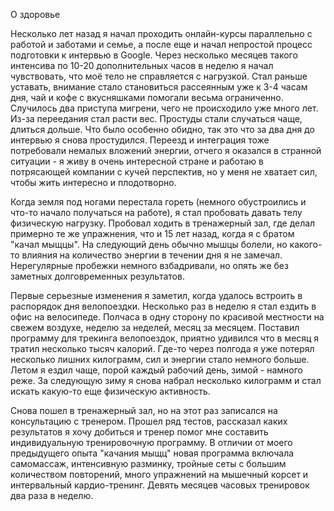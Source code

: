 О здоровье

Несколько лет назад я начал проходить онлайн-курсы параллельно с работой и заботами и семье, а после еще и начал непростой процесс подготовки к интервью в Google. Через несколько месяцев такого интенсива по 10-20 дополнительных часов в неделю я начал чувствовать, что моё тело не справляется с нагрузкой. Стал раньше уставать, внимание стало становиться рассеянным уже к 3-4 часам дня, чай и кофе с вкусняшками помогали весьма ограниченно. Случилось два приступа мигрени, чего не происходило уже много лет. Из-за переедания стал расти вес. Простуды стали случаться чаще, длиться дольше. Что было особенно обидно, так это что за два дня до интервью я снова простудился. Переезд и интеграция тоже потребовали немалых вложений энергии, отчего я оказался в странной ситуации - я живу в очень интересной стране и работаю в потрясающей компании с кучей перспектив, но у меня не хватает сил, чтобы жить интересно и плодотворно.

Когда земля под ногами перестала гореть (немного обустроились и что-то начало получаться на работе), я стал пробовать давать телу физическую нагрузку. Пробовал ходить в тренажерный зал, где делал примерно те же упражнения, что и 15 лет назад, когда я с братом "качал мыщцы". На следующий день обычно мышцы болели, но какого-то влияния на количество энергии в течении дня я не замечал. Нерегулярные пробежки немного взбадривали, но опять же без заметных долговременных результатов.

Первые серьезные изменения я заметил, когда удалось встроить в распорядок дня велопоездки. Несколько раз в неделю я стал ездить в офис на велосипеде. Полчаса в одну сторону по красивой местности на свежем воздухе, неделю за неделей, месяц за месяцем. Поставил программу для трекинга велопоездок, приятно удивился что в месяц я тратил несколько тысяч калорий. Где-то через полгода я уже потерял несколько лишних килограмм, сил и энергии стало немного больше. Летом я ездил чаще, порой каждый рабочий день, зимой - намного реже. За следующую зиму я снова набрал несколько килограмм и стал искать какую-то еще физическую активность.

Снова пошел в тренажерный зал, но на этот раз записался на консультацию с тренером. Прошел ряд тестов, рассказал каких результатов я хочу добиться и тренер помог мне составить индивидуальную тренировочную программу. В отличии от моего предыдущего опыта "качания мыщц" новая программа включала самомассаж, интенсивную разминку, тройные сеты с большим количеством повторений, много упражнений на мышечный корсет и интервальный кардио-тренинг. Девять месяцев часовых тренировок два раза в неделю.